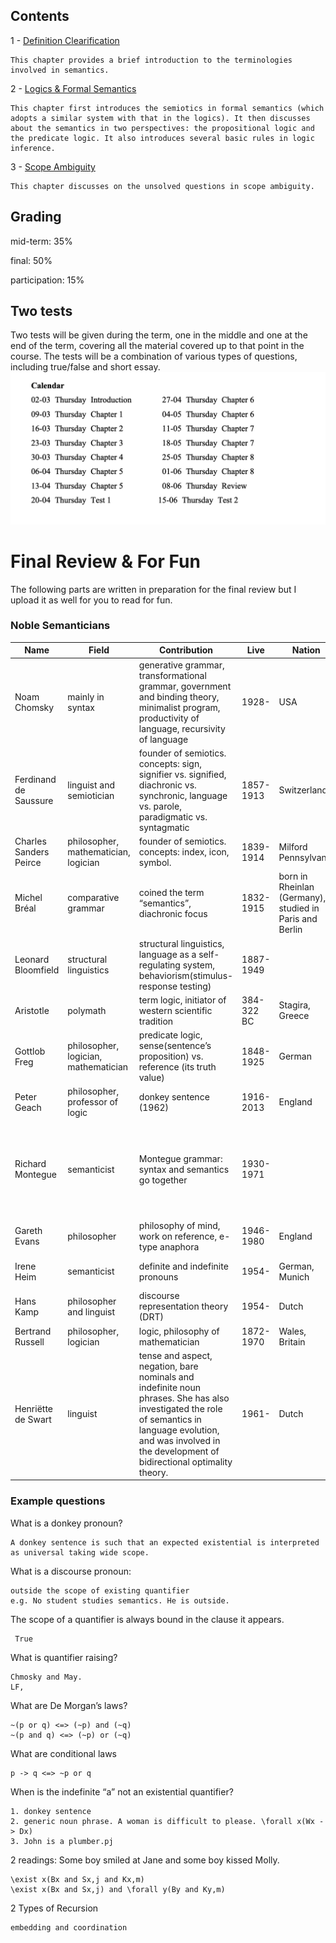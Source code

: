 ## Contents

1 - [Definition Clearification](https://ruoxining.github.io/OBvault/Linguistics_Notes/Semantics/Definition%20Clearification/)

    This chapter provides a brief introduction to the terminologies involved in semantics.

2 - [Logics &amp; Formal Semantics](https://ruoxining.github.io/OBvault/Linguistics_Notes/Semantics/Logics%20%26%20Formal%20Semantics/)

    This chapter first introduces the semiotics in formal semantics (which adopts a similar system with that in the logics). It then discusses about the semantics in two perspectives: the propositional logic and the predicate logic. It also introduces several basic rules in logic inference.

3 - [Scope Ambiguity](https://ruoxining.github.io/OBvault/Linguistics_Notes/Semantics/Scope%20Ambiguity.md)

    This chapter discusses on the unsolved questions in scope ambiguity.

## Grading

mid-term: 35%


final: 50%


participation: 15%

## Two tests

Two  tests  will   be  given   during  the  term,  one  in  the  middle  and  one  at  the  end of  the term, covering all the material covered up to that point in the course. The tests will be a combination of various types of questions, including true/false and short essay.
![](../asset/semantic_calendar.png)

# Final Review & For Fun

The following parts are written in preparation for the final review but I upload it as well for you to read for fun.

### Noble Semanticians

| Name                   | Field                                | Contribution                                                                                                                                                                                                          | Live       | Nation                                                  | Institution                                                                                 | Fun facts                                                                           |
| ---------------------- | ------------------------------------ | --------------------------------------------------------------------------------------------------------------------------------------------------------------------------------------------------------------------- | ---------- | ------------------------------------------------------- | ------------------------------------------------------------------------------------------- | ----------------------------------------------------------------------------------- |
| Noam Chomsky           | mainly in syntax                     | generative grammar, transformational grammar, government and binding theory, minimalist program, productivity of language, recursivity of language                                                                    | 1928-      | USA                                                     | MIT                                                                                         | Most prominent linguist alive                                                       |
| Ferdinand de Saussure  | linguist and semiotician             | founder of semiotics. concepts: sign, signifier vs. signified, diachronic vs. synchronic, language vs. parole, paradigmatic vs. syntagmatic                                                                           | 1857-1913  | Switzerland                                             | University of Geneva, Switzerland                                                           |                                                                                     |
| Charles Sanders Peirce | philosopher, mathematician, logician | founder of semiotics. concepts: index, icon, symbol.                                                                                                                                                                  | 1839-1914  | Milford Pennsylvania                                    | JHU                                                                                         |                                                                                     |
| Michel Bréal          | comparative grammar                  | coined the term “semantics”, diachronic focus                                                                                                                                                                       | 1832-1915  | born in Rheinlan (Germany), studied in Paris and Berlin | in Paris                                                                                    |                                                                                     |
| Leonard Bloomfield     | structural linguistics               | structural linguistics, language as a self-regulating system, behaviorism(stimulus-response testing)                                                                                                                  | 1887-1949  |                                                         | Yale University                                                                             | reject introspection                                                                |
| Aristotle              | polymath                             | term logic, initiator of western scientific tradition                                                                                                                                                                 | 384-322 BC | Stagira, Greece                                         |                                                                                             | tutor of Alexander the Great                                                        |
| Gottlob Freg           | philosopher, logician, mathematician | predicate logic, sense(sentence’s proposition) vs. reference (its truth value)                                                                                                                                       | 1848-1925  | German                                                  | University of Jena                                                                          | extreme right-wing views                                                            |
| Peter Geach            | philosopher, professor of logic      | donkey sentence (1962)                                                                                                                                                                                                | 1916-2013  | England                                                 | Oxford                                                                                      |                                                                                     |
| Richard Montegue       | semanticist                          | Montegue grammar: syntax and semantics go together                                                                                                                                                                    | 1930-1971  |                                                         |                                                                                             | student of Alfred Tarski, gay man, killed in his apartment, four influential papers |
| Gareth Evans           | philosopher                          | philosophy of mind, work on reference, e-type anaphora                                                                                                                                                                | 1946-1980  | England                                                 | Oxford                                                                                      |                                                                                     |
| Irene Heim             | semanticist                          | definite and indefinite pronouns                                                                                                                                                                                      | 1954-      | German, Munich                                          | MIT, phd 1982                                                                               | advisor: Barbara Partee                                                             |
| Hans Kamp              | philosopher and linguist             | discourse representation theory (DRT)                                                                                                                                                                                 | 1954-      | Dutch                                                   |                                                                                             |                                                                                     |
| Bertrand Russell       | philosopher, logician                | logic, philosophy of mathematician                                                                                                                                                                                    | 1872-1970  | Wales, Britain                                          | Cambridge                                                                                   |                                                                                     |
| Henriëtte de Swart    | linguist                             | tense and aspect, negation, bare nominals and indefinite noun phrases. She has also investigated the role of semantics in language evolution, and was involved in the development of bidirectional optimality theory. | 1961-      | Dutch                                                   | director of Netherlands Graduate School of Linguistics and Utrecht Institute of Linguistics |                                                                                     |

### Example questions

What is a donkey pronoun?

```
A donkey sentence is such that an expected existential is interpreted as universal taking wide scope.
```

What is a discourse pronoun:

```
outside the scope of existing quantifier
e.g. No student studies semantics. He is outside.
```

The scope of a quantifier is always bound in the clause it appears.

```
 True
```

What is quantifier raising?

```
Chmosky and May.
LF, 
```

What are De Morgan’s laws?

```
~(p or q) <=> (~p) and (~q)
~(p and q) <=> (~p) or (~q)
```

What are conditional laws

```
p -> q <=> ~p or q
```

When is the indefinite “a” not an existential quantifier?

```
1. donkey sentence
2. generic noun phrase. A woman is difficult to please. \forall x(Wx -> Dx)
3. John is a plumber.pj
```

2 readings: Some boy smiled at Jane and some boy kissed Molly.

```
\exist x(Bx and Sx,j and Kx,m)
\exist x(Bx and Sx,j) and \forall y(By and Ky,m)
```

2 Types of Recursion

```
embedding and coordination
```
